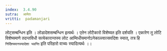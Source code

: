 ```yaml
---
index:  3.4.90
sutra:  आमेतः
vritti:  padamanjari
---
```


लोट्सम्बन्धिन इति । लोडादेशसम्बन्धिन इत्यर्थः । एतेन लोटैकारो विशेष्यत इति दर्शयति । एकारेण तु लोटि विशेष्यमाणे तदन्तविधौ सत्येकारान्तस्य लोट आम्विधीयमानोऽनेकाल्त्वात्सर्वादेशः स्यात्, तत्र हि `निर्दिश्यमानस्यादेशा भवन्ति` इति परिहारो वाच्यः स्यादित्यर्थः ।।
